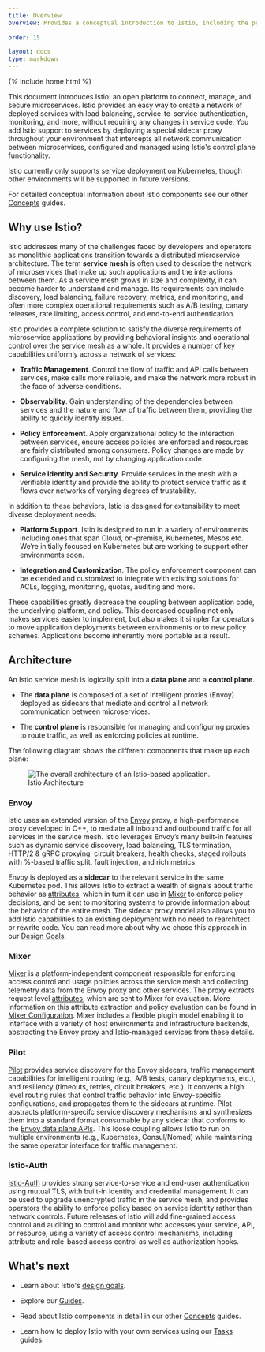 ```yaml
---
title: Overview
overview: Provides a conceptual introduction to Istio, including the problems it solves and its high-level architecture.
          
order: 15

layout: docs
type: markdown
---
```

{% include home.html %}

This document introduces Istio: an open platform to connect, manage, and secure microservices. Istio provides an easy way to create a network of deployed services with load balancing, service-to-service authentication, monitoring, and more, without requiring any changes in service code. You add Istio support to services by deploying a special sidecar proxy throughout your environment that intercepts all network communication between microservices, configured and managed using Istio's control plane functionality.

Istio currently only supports service deployment on Kubernetes, though other environments will be supported in future versions.

For detailed conceptual information about Istio components see our other [Concepts]({{home}}/docs/concepts/) guides.

## Why use Istio?

Istio addresses many of the challenges faced by developers and operators as monolithic applications transition towards a distributed microservice architecture. The term **service mesh** is often used to describe the network of
microservices that make up such applications and the interactions between them. As a service mesh grows in size and complexity, it can become harder to understand
and manage. Its requirements can include discovery, load balancing, failure recovery, metrics, and monitoring, and often more complex operational requirements 
such as A/B testing, canary releases, rate limiting, access control, and end-to-end authentication.

Istio provides a complete solution to satisfy the diverse requirements of microservice applications by providing
behavioral insights and operational control over the service mesh as a whole. It provides a number of key capabilities uniformly across a
network of services:

- **Traffic Management**. Control the flow of traffic and API calls between services, make calls more reliable, and make the network more robust in the face
of adverse conditions.
 
- **Observability**. Gain understanding of the dependencies between services and the nature and flow of traffic between them, providing the ability to quickly identify issues.

- **Policy Enforcement**. Apply organizational policy to the interaction between services, ensure access policies are enforced and resources are fairly 
distributed among consumers. Policy changes are made by configuring the mesh, not by changing application code.

- **Service Identity and Security**. Provide services in the mesh with a verifiable identity and provide the ability to protect service traffic
as it flows over networks of varying degrees of trustability.

In addition to these behaviors, Istio is designed for extensibility to meet diverse deployment needs:

- **Platform Support**. Istio is designed to run in a variety of environments including ones that span Cloud, on-premise, Kubernetes, Mesos etc. We’re 
initially focused on Kubernetes but are working to support other environments soon.

- **Integration and Customization**. The policy enforcement component can be extended and customized to integrate with existing solutions for 
ACLs, logging, monitoring, quotas, auditing and more.

These capabilities greatly decrease the coupling between application code, the underlying platform, and policy. This decreased coupling not only makes 
services easier to implement, but also makes it simpler for operators to move application deployments between environments or to new policy schemes. 
Applications become inherently more portable as a result.

## Architecture

An Istio service mesh is logically split into a **data plane** and a **control plane**.

- The **data plane** is composed of a set of intelligent
proxies (Envoy) deployed as sidecars that mediate and control all network communication between microservices.

- The **control plane** is responsible for managing and 
configuring proxies to route traffic, as well as enforcing policies at runtime.

The following diagram shows the different components that make up each plane:

<figure><img src="./img/architecture/arch.svg" alt="The overall architecture of an Istio-based application." title="Istio Architecture" />
<figcaption>Istio Architecture</figcaption></figure>

### Envoy

Istio uses an extended version of the [Envoy](https://envoyproxy.github.io/envoy/) proxy, a high-performance proxy developed in C++, to mediate all inbound and outbound traffic for all services in the service mesh. 
Istio leverages Envoy’s many built-in features such as dynamic service discovery, load balancing, TLS termination, HTTP/2 & gRPC proxying, circuit breakers,
health checks, staged rollouts with %-based traffic split, fault injection, and rich metrics.

Envoy is deployed as a **sidecar** to the relevant service in the same Kubernetes pod. This allows Istio to extract a wealth of signals about traffic behavior as [attributes]({{home}}/docs/concepts/policy-and-control/attributes.html), which in turn it can use in [Mixer]({{home}}/docs/concepts/policy-and-control/mixer.html) to enforce policy decisions, and be sent to monitoring systems to provide information about the behavior of the entire mesh. The sidecar proxy model also allows you to add Istio capabilities to an existing deployment with no need to rearchitect or rewrite code. You can read more about why we chose this approach in our [Design Goals]({{home}}/docs/concepts/what-is-istio/goals.html).

### Mixer

[Mixer]({{home}}/docs/concepts/policy-and-control/mixer.html) is a platform-independent component responsible for enforcing access control and usage policies across the service mesh and collecting telemetry data from the Envoy proxy and other 
services. The proxy extracts request level [attributes]({{home}}/docs/concepts/policy-and-control/attributes.html), which are sent to Mixer for evaluation. More information on this attribute extraction and policy 
evaluation can be found in [Mixer Configuration]({{home}}/docs/concepts/policy-and-control/mixer-config.html). Mixer includes a flexible plugin model enabling it to interface with a variety of host environments and infrastructure backends, abstracting the Envoy proxy and Istio-managed services from these details.

### Pilot

[Pilot]({{home}}/docs/concepts/traffic-management/pilot.html) provides
service discovery for the Envoy sidecars, traffic management capabilities
for intelligent routing (e.g., A/B tests, canary deployments, etc.),
and resiliency (timeouts, retries, circuit breakers, etc.). It converts a
high level routing rules that control traffic behavior into Envoy-specific
configurations, and propagates them to the sidecars at runtime. Pilot
abstracts platform-specifc service discovery mechanisms and synthesizes
them into a standard format consumable by any sidecar that conforms to the
[Envoy data plane APIs](https://github.com/envoyproxy/data-plane-api).
This loose coupling allows Istio to run on multiple environments 
(e.g., Kubernetes, Consul/Nomad) while maintaining the same operator 
interface for traffic management.

### Istio-Auth

[Istio-Auth]({{home}}/docs/concepts/security/mutual-tls.html) provides strong service-to-service and end-user authentication using mutual TLS, with built-in identity and credential management.
It can be used to upgrade unencrypted traffic in the service mesh, and provides operators the ability to enforce policy based
on service identity rather than network controls. Future releases of Istio will add fine-grained access control and auditing to control
and monitor who accesses your service, API, or resource, using a variety of access control mechanisms, including attribute and
role-based access control as well as authorization hooks.

## What's next

* Learn about Istio's [design goals]({{home}}/docs/concepts/what-is-istio/goals.html).

* Explore our [Guides]({{home}}/docs/guides/).

* Read about Istio components in detail in our other [Concepts]({{home}}/docs/concepts/) guides.

* Learn how to deploy Istio with your own services using our [Tasks]({{home}}/docs/tasks/) guides.
